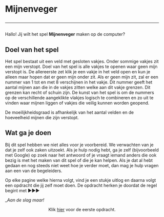 # Mijnenveger<hr>

Hallo! Jij wilt het spel **Mijnenveger** maken op de computer?

## Doel van het spel
Het spel bestaat uit een veld met gesloten vakjes. Onder sommige vakjes zit een mijn verstopt. Doel van het spel is alle vakjes te openen waar geen mijn verstopt is. De allereerste zet klik je een vakje in het veld open en kun je alleen maar hopen dat er geen mijn onder zit. Als er geen mijn zit, zal er een nummer van 1 tot en met 8 verschijnen in het vakje. Dit nummer geeft het aantal mijnen aan die in de vakjes zitten welke aan dit vakje grenzen. Dit grenzen kan recht of schuin zijn. De kunst van het spel is om de nummers op de verschillende aangeklikte vlakjes logisch te combineren en zo uit te vinden waar mijnen liggen of vakjes die veilig kunnen worden geopend.

De moeilijkheidsgraad is afhankelijk van het aantal velden en de hoeveelheid mijnen die zijn verstopt. 

## Wat ga je doen
Bij dit spel hebben we niet alles voor je voorbereid. We verwachten van je dat je zelf ook zaken uitzoekt. Als je hulp nodig hebt, ga je zelf (bijvoorbeeld met Google) op zoek naar het antwoord of je vraagt iemand anders die ook bezig is met het maken van dit spel of die je kan helpen. 
Als je dat al hebt gedaan en nog steeds niet weet hoe je verder moet, dan mag je hulp vragen aan een van de begeleiders.

Op elke pagine welke hierna volgt, vind je een stukje uitlog en daarna volgt een opdracht die jij zelf moet doen. De opdracht herken je doordat de regel begint met ▶▶▶

__Aan de slag maar!_ <br>
<center>
Klik <a href="./mijnenveger-opdracht0.md">hier</a> voor de eerste opdracht.
</center>